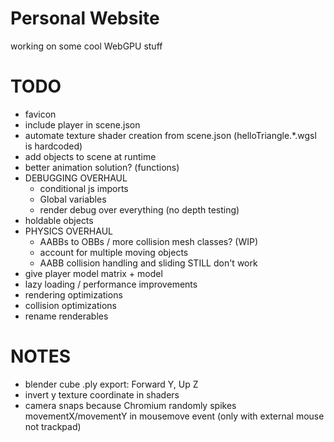 # Personal Website

working on some cool WebGPU stuff

# TODO
- favicon
- include player in scene.json
- automate texture shader creation from scene.json (helloTriangle.\*.wgsl is hardcoded)
- add objects to scene at runtime
- better animation solution? (functions)
- DEBUGGING OVERHAUL
    - conditional js imports
    - Global variables
    - render debug over everything (no depth testing)
- holdable objects
- PHYSICS OVERHAUL
    - AABBs to OBBs / more collision mesh classes? (WIP)
    - account for multiple moving objects
    - AABB collision handling and sliding STILL don't work
- give player model matrix + model
- lazy loading / performance improvements
- rendering optimizations
- collision optimizations
- rename renderables

# NOTES
- blender cube .ply export: Forward Y, Up Z
- invert y texture coordinate in shaders
- camera snaps because Chromium randomly spikes movementX/movementY in mousemove event (only with external mouse not trackpad)